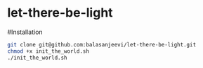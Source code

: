 # let-there-be-light

#Installation

```bash
git clone git@github.com:balasanjeevi/let-there-be-light.git
chmod +x init_the_world.sh
./init_the_world.sh
```
